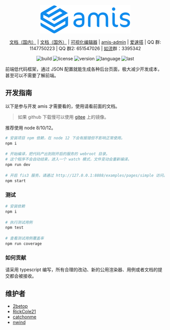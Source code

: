<div align="center">
  <p>
    <img width="284" src="https://github.com/baidu/amis/raw/master/examples/static/logo.png">
  </p>
  
  [文档（国内）](https://baidu.gitee.io/amis/docs/index) |
  [文档（国外）](https://baidu.github.io/amis/docs/index) |
  [可视化编辑器](https://github.com/fex-team/amis-editor-demo) |
  [amis-admin](https://github.com/fex-team/amis-admin) |
  [爱速搭](https://suda.baidu.com/) |
  QQ 群: 1147750223 | 
  QQ 群2: 651547026 |
  [如流](https://infoflow.baidu.com/)群：3395342
</div>

<div align="center">
  
![build](https://api.travis-ci.org/baidu/amis.svg?branch=master)
![license](https://img.shields.io/github/license/baidu/amis.svg)
![version](https://img.shields.io/npm/v/amis)
![language](https://img.shields.io/github/languages/top/baidu/amis)
![last](https://img.shields.io/github/last-commit/baidu/amis.svg)

</div>

前端低代码框架，通过 JSON 配置就能生成各种后台页面，极大减少开发成本，甚至可以不需要了解前端。

## 开发指南

以下是参与开发 amis 才需要看的，使用请看前面的文档。

> 如果 github 下载慢可以使用 [gitee](https://gitee.com/baidu/amis) 上的镜像。

推荐使用 node 8/10/12。

```bash
# 安装项目 npm 依赖，在 node 12 下会有报错但不影响正常使用。
npm i

# 开始编译，把代码产出到刚开启的服务的 webroot 目录。
# 这个程序不会自动结束，进入一个 watch 模式，文件变动会重新编译。
npm run dev

# 开启 fis3 服务，请通过 http://127.0.0.1:8888/examples/pages/simple 访问。
npm start
```

### 测试

```bash
# 安装依赖
npm i

# 执行测试用例
npm test

# 查看测试用例覆盖率
npm run coverage
```

### 如何贡献

请采用 typescript 编写，所有合理的改动、新的公用渲染器、用例或者文档的提交都会被接收。

## 维护者

- [2betop](https://github.com/2betop)
- [RickCole21](https://github.com/RickCole21)
- [catchonme](https://github.com/catchonme)
- [nwind](https://github.com/nwind)
